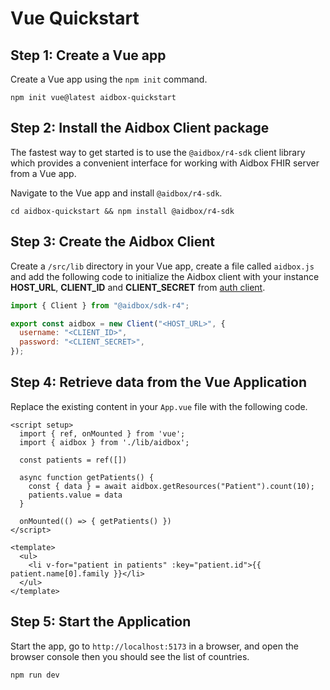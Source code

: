 # Vue Quickstart

## Step 1: Create a Vue app
Create a Vue app using the `npm init` command.

```shell
npm init vue@latest aidbox-quickstart
```

## Step 2: Install the Aidbox Client package
The fastest way to get started is to use the `@aidbox/r4-sdk` client library which provides a convenient interface
for working with Aidbox FHIR server from a Vue app.

Navigate to the Vue app and install `@aidbox/r4-sdk`.

```shell
cd aidbox-quickstart && npm install @aidbox/r4-sdk
```

## Step 3: Create the Aidbox Client
Create a `/src/lib` directory in your Vue app, create a file called `aidbox.js` and add the following code to initialize
the Aidbox client with your instance **HOST_URL**, **CLIENT_ID** and **CLIENT_SECRET** from [auth client](https://docs.aidbox.app/modules-1/security-and-access-control/auth/basic-auth#register-client).

```javascript
import { Client } from "@aidbox/sdk-r4";

export const aidbox = new Client("<HOST_URL>", {
  username: "<CLIENT_ID>",
  password: "<CLIENT_SECRET>",
});
```

## Step 4: Retrieve data from the Vue Application
Replace the existing content in your `App.vue` file with the following code.

```vue
<script setup>
  import { ref, onMounted } from 'vue';
  import { aidbox } from './lib/aidbox';

  const patients = ref([])

  async function getPatients() {
    const { data } = await aidbox.getResources("Patient").count(10);
    patients.value = data
  }

  onMounted(() => { getPatients() })
</script>

<template>
  <ul>
    <li v-for="patient in patients" :key="patient.id">{{ patient.name[0].family }}</li>
  </ul>
</template>
```

## Step 5: Start the Application
Start the app, go to `http://localhost:5173` in a browser, and open the browser console
then you should see the list of countries.

```shell
npm run dev
```